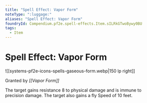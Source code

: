 ```yaml
---
title: "Spell Effect: Vapor Form"
noteType: ":luggage:"
aliases: "Spell Effect: Vapor Form"
foundryId: Compendium.pf2e.spell-effects.Item.sILRkGTwoBywy0BU
tags:
  - Item
---
```


# Spell Effect: Vapor Form
![[systems-pf2e-icons-spells-gaseous-form.webp|150 lp right]]

Granted by _[[Vapor Form]]_

The target gains resistance 8 to physical damage and is immune to precision damage. The target also gains a fly Speed of 10 feet.
